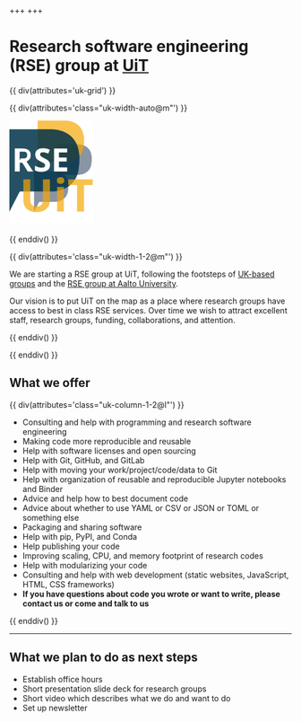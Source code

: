 +++
+++

# Research software engineering (RSE) group at [UiT](https://uit.no)

{{ div(attributes='uk-grid') }}

{{ div(attributes='class="uk-width-auto@m"') }}

<img src="logo1.png" width="150px"/>

{{ enddiv() }}

{{ div(attributes='class="uk-width-1-2@m"') }}

We are starting a RSE group at UiT, following the footsteps of [UK-based
groups](https://society-rse.org/) and the [RSE group at Aalto
University](https://scicomp.aalto.fi/).

Our vision is to put UiT on the map as a place where research groups have
access to best in class RSE services. Over time we wish to attract excellent
staff, research groups, funding, collaborations, and attention.

{{ enddiv() }}

{{ enddiv() }}


## What we offer

{{ div(attributes='class="uk-column-1-2@l"') }}

- Consulting and help with programming and research software engineering
- Making code more reproducible and reusable
- Help with software licenses and open sourcing
- Help with Git, GitHub, and GitLab
- Help with moving your work/project/code/data to Git
- Help with organization of reusable and reproducible Jupyter notebooks and
  Binder
- Advice and help how to best document code
- Advice about whether to use YAML or CSV or JSON or TOML or something else
- Packaging and sharing software
- Help with pip, PyPI, and Conda
- Help publishing your code
- Improving scaling, CPU, and memory footprint of research codes
- Help with modularizing your code
- Consulting and help with web development (static websites, JavaScript, HTML, CSS frameworks)
- **If you have questions about code you wrote or want to write, please contact us or come
  and talk to us**

{{ enddiv() }}

---

## What we plan to do as next steps

- Establish office hours
- Short presentation slide deck for research groups
- Short video which describes what we do and want to do
- Set up newsletter
